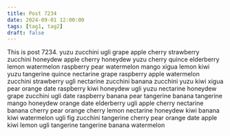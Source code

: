 ```yaml
---
title: Post 7234
date: 2024-09-01 12:00:00
tags: [tag1, tag2]
draft: false
---
```

This is post 7234.
yuzu
zucchini
ugli
grape
apple
cherry
strawberry
zucchini
honeydew
apple
cherry
honeydew
yuzu
cherry
quince
elderberry
lemon
watermelon
raspberry
pear
watermelon
mango
xigua
lemon
kiwi
yuzu
tangerine
quince
nectarine
grape
raspberry
apple
watermelon
zucchini
strawberry
ugli
nectarine
zucchini
banana
zucchini
yuzu
kiwi
xigua
pear
orange
date
raspberry
kiwi
honeydew
ugli
yuzu
nectarine
honeydew
grape
zucchini
ugli
date
raspberry
banana
pear
tangerine
banana
tangerine
mango
honeydew
orange
date
elderberry
ugli
apple
cherry
nectarine
banana
cherry
pear
orange
cherry
lemon
nectarine
honeydew
kiwi
banana
kiwi
watermelon
ugli
fig
zucchini
tangerine
cherry
pear
orange
date
apple
kiwi
lemon
ugli
tangerine
tangerine
banana
watermelon
